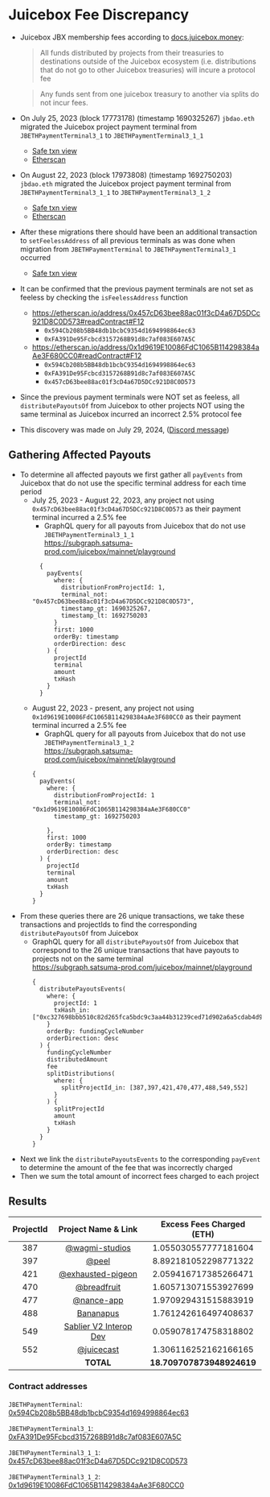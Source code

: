 # Juicebox Fee Discrepancy
* Juicebox JBX membership fees according to [docs.juicebox.money](https://docs.juicebox.money/dev/learn/overview/#jbx-membership-fee):
    > All funds distributed by projects from their treasuries to destinations outside of the Juicebox ecosystem (i.e. distributions that do not go to other Juicebox treasuries) will incure a protocol fee

    > Any funds sent from one juicebox treasury to another via splits do not incur fees.
* On July 25, 2023 (block 17773178) (timestamp 1690325267) `jbdao.eth` migrated the Juicebox project payment terminal from `JBETHPaymentTerminal3_1` to  `JBETHPaymentTerminal3_1_1`

  * [Safe txn view](<https://app.safe.global/transactions/tx?safe=eth:0xAF28bcB48C40dBC86f52D459A6562F658fc94B1e&id=multisig_0xAF28bcB48C40dBC86f52D459A6562F658fc94B1e_0x321283c2ff6c1c9035e0c11fc39859ffde3a3a951d02f8686c0b3f05c23cd89c>)
  * [Etherscan](<https://etherscan.io/tx/0x333706712af4d8fe6bba072cdeb2ea9ce49ceb98d8bd9cb77ec49c01d03de54f>)

* On August 22, 2023 (block 17973808) (timestamp 1692750203) `jbdao.eth` migrated the Juicebox project payment terminal from `JBETHPaymentTerminal3_1_1` to `JBETHPaymentTerminal3_1_2`
  * [Safe txn view](<https://app.safe.global/transactions/tx?safe=eth:0xAF28bcB48C40dBC86f52D459A6562F658fc94B1e&id=multisig_0xAF28bcB48C40dBC86f52D459A6562F658fc94B1e_0x9ba3e0379cbabeb224b58bd24cbc4b868fcdf09e5847757ecfdc3a8c71c64a51>)
  * [Etherscan](<https://etherscan.io/tx/0x9077ce0dda1bea5ecef230f6ab2c441707d76d4b040eef6c77e723704db54374>)

* After these migrations there should have been an additional transaction to `setFeelessAddress` of all previous terminals as was done when migration from `JBETHPaymentTerminal` to `JBETHPaymentTerminal3_1` occurred
  * [Safe txn view](<https://app.safe.global/transactions/tx?safe=eth:0xAF28bcB48C40dBC86f52D459A6562F658fc94B1e&id=multisig_0xAF28bcB48C40dBC86f52D459A6562F658fc94B1e_0x82c31c79e6c7a9ab7fcea788d136a8a276e494c4e91ad286e7d306686a593f82>)

* It can be confirmed that the previous payment terminals are not set as feeless by checking the `isFeelessAddress` function
  * https://etherscan.io/address/0x457cD63bee88ac01f3cD4a67D5DCc921D8C0D573#readContract#F12
    * `0x594Cb208b5BB48db1bcbC9354d1694998864ec63`
    * `0xFA391De95Fcbcd3157268B91d8c7af083E607A5C`
  * https://etherscan.io/address/0x1d9619E10086FdC1065B114298384aAe3F680CC0#readContract#F12
    * `0x594Cb208b5BB48db1bcbC9354d1694998864ec63`
    * `0xFA391De95Fcbcd3157268B91d8c7af083E607A5C`
    * `0x457cD63bee88ac01f3cD4a67D5DCc921D8C0D573`

* Since the previous payment terminals were NOT set as feeless, all `distributePayoutsOf` from Juicebox to other projects NOT using the same terminal as Juicebox incurred an incorrect 2.5% protocol fee
* This discovery was made on July 29, 2024, ([Discord message](https://discord.com/channels/775859454780244028/915334655144787998/1267512080781676626))

## Gathering Affected Payouts
* To determine all affected payouts we first gather all `payEvents` from Juicebox that do not use the specific terminal address for each time period
  * July 25, 2023 - August 22, 2023, any project not using `0x457cD63bee88ac01f3cD4a67D5DCc921D8C0D573` as their payment terminal incurred a 2.5% fee
    * GraphQL query for all payouts from Juicebox that do not use `JBETHPaymentTerminal3_1_1`<br>https://subgraph.satsuma-prod.com/juicebox/mainnet/playground
    ```
      {
        payEvents(
          where: {
            distributionFromProjectId: 1,
            terminal_not: "0x457cD63bee88ac01f3cD4a67D5DCc921D8C0D573",
            timestamp_gt: 1690325267,
            timestamp_lt: 1692750203
          }
          first: 1000
          orderBy: timestamp
          orderDirection: desc
        ) {
          projectId
          terminal
          amount
          txHash
        }
      }
    ```
  * August 22, 2023 - present, any project not using `0x1d9619E10086FdC1065B114298384aAe3F680CC0` as their payment terminal incurred a 2.5% fee
    * GraphQL query for all payouts from Juicebox that do not use `JBETHPaymentTerminal3_1_2`<br>https://subgraph.satsuma-prod.com/juicebox/mainnet/playground
    ```
    {
      payEvents(
        where: {
          distributionFromProjectId: 1
          terminal_not: "0x1d9619E10086FdC1065B114298384aAe3F680CC0"
          timestamp_gt: 1692750203
          
        },
        first: 1000 
        orderBy: timestamp
        orderDirection: desc
      ) {
        projectId
        terminal
        amount
        txHash
      }
    }
    ```
* From these queries there are 26 unique transactions, we take these transactions and projectIds to find the corresponding `distributePayoutsOf` from Juicebox
  * GraphQL query for all `distributePayoutsOf` from Juicebox that correspond to the 26 unique transactions that have payouts to projects not on the same terminal<br>https://subgraph.satsuma-prod.com/juicebox/mainnet/playground
    ```
    {
      distributePayoutsEvents(
        where: {
          projectId: 1
          txHash_in: ["0xc327698bbb510c82d265fca5bdc9c3aa44b31239ced71d902a6a5cdab4d9a78f","0xb00f804186294cac0824dbe978ba1fcd48fa4b4fd475d40bdf977feec06d475f","0x34d57b85af1271336b08f18b0d7f5ee242a2a10f577f5a62b8377c6872cf3aa5","0xba576149e92be9366329a045a0fc8920dc0bb39ce020f392b0884b2d4f471bab","0x391734536d46125bf0b047640a4d64d0710f536d4e0cf95c7ce7c660cdaa6c41","0xd9ff3238c6d33e958b7e89b125cb160e53f47589f95e611a0db12b5822beb8cb","0x767eb20b58f7202607eac6c0529fe7801c7ea2ef27090fedbad76cf5952d2617","0x9651cc89e4477254b8a83871e6c9dc98f556dc0a95941e2f9f1664e7a29b25bd","0x3462df5696385b1eea4bb9318f5b732e17eda1ba8fe2b8ae62d350b219ea1713","0xa68d0c454f0ac0308635a3f740d8ea84190de6958d342a0ce9540435a0a94c9a","0x4b5636634b6727bb65bc3d048a99a65ef6afe9a92f3e092c6880d0ef34f2652f","0x5f24d246a8460e2b0b2d8e162a3d84222d4d11a8ad3e059039d2fdb596f4f1f8","0x151cef0cc263742fe713f843af4f4bebe7d42b95bccfe0ddba776f97ed4d801f","0x011f3b34bc27e18325fb2d628757b29b5205945340dff4aed5de161da8af2a63","0x5d5eacb510cfdbca8e3a94f1af8130b45d3c5f975c5ae0d37a7b9992baa7234c","0xc56d90e096541caa32807c1c553ac7b839e1ae4748a70a0f4fdcc0a168ba0028","0xe098e25f7423f5a893d36bb585d3429a4c510ca89e3e915514c817ea75d3cfd6","0xc31b1cac952e0c2416dd95132488e2c1db3e040e511248f4a7f2a7f45a6bd9e1","0x591c08dcf85432aa71902b82f8ad2f23b09d209126215d62ba283a8d4442182a","0x74d4902551cb0bc1907e8ceca233628c9527bb78859392fc113e2520bff24e42","0x887b0a9b97361497fef7a3edeaab61e8af54035ffc68c6081c02658f9bcfe151","0x988f527dde8bf522f242ea0b76b4336baac2c2a4e1984dddb033689e83dc3f23","0xce112ad5992ce60cac3186f2db946cb4a177548b5b988bb9845733126f2900bd","0x0b4859724a3a23718b7f76914ed1527fa62150dad083d819ed3bfc404f0514b3","0xf5ffd20ce87e9d4ca18bacb20565ffb02fc6325f6f3a1cabf710823ae0e4f115","0x5943973c6a7c884d74a9cc79ff0fcd0c8e34af718baabd65019f2955dd2aa95c"]
        }
        orderBy: fundingCycleNumber
        orderDirection: desc
      ) {
        fundingCycleNumber
        distributedAmount
        fee
        splitDistributions(
          where: {
            splitProjectId_in: [387,397,421,470,477,488,549,552]
          }
        ) {
          splitProjectId
          amount
          txHash
        }
      }
    }
    ```
* Next we link the `distributePayoutsEvents` to the corresponding `payEvent` to determine the amount of the fee that was incorrectly charged
* Then we sum the total amount of incorrect fees charged to each project
  
## Results

| ProjectId |                     Project Name & Link                      | Excess Fees Charged (ETH) |
| :-------: | :----------------------------------------------------------: | :-----------------------: |
|    387    |   [@wagmi-studios](https://juicebox.money/@wagmi-studios)    |   1.055030557777181604    |
|    397    |            [@peel](https://juicebox.money/@peel)             |   8.892181052298771322    |
|    421    | [@exhausted-pigeon](https://juicebox.money/@exhausted-pigeon)|   2.059416717385266471    |
|    470    |      [@breadfruit](https://juicebox.money/@breadfruit)       |   1.605713071553927699    |
|    477    |       [@nance-app](https://juicebox.money/@nance-app)        |   1.970929431515883919    |
|    488    |         [Bananapus](https://juicebox.money/v2/p/488)         |   1.761242616497408637    |
|    549    |  [Sablier V2 Interop Dev](https://juicebox.money/v2/p/549)   |   0.059078174758318802    |
|    552    |       [@juicecast](https://juicebox.money/@juicecast)        |   1.306116252162166165    |
|           |                          **TOTAL**                           | **18.709707873948924619** |

  
### Contract addresses
`JBETHPaymentTerminal`: [0x594Cb208b5BB48db1bcbC9354d1694998864ec63](https://etherscan.io/address/0x594Cb208b5BB48db1bcbC9354d1694998864ec63)

`JBETHPaymentTerminal3_1`: [0xFA391De95Fcbcd3157268B91d8c7af083E607A5C](https://etherscan.io/address/0xFA391De95Fcbcd3157268B91d8c7af083E607A5C)

`JBETHPaymentTerminal3_1_1`: [0x457cD63bee88ac01f3cD4a67D5DCc921D8C0D573](https://etherscan.io/address/0x457cD63bee88ac01f3cD4a67D5DCc921D8C0D573)

`JBETHPaymentTerminal3_1_2`: [0x1d9619E10086FdC1065B114298384aAe3F680CC0](https://etherscan.io/address/0x1d9619E10086FdC1065B114298384aAe3F680CC0)